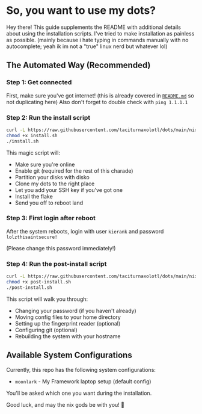 # So, you want to use my dots?

Hey there! This guide supplements the README with additional details about using the installation scripts. I've tried to make installation as painless as possible. (mainly because i hate typing in commands manually with no autocomplete; yeah ik im not a "true" linux nerd but whatever lol)

## The Automated Way (Recommended)

### Step 1: Get connected

First, make sure you've got internet! (this is already covered in [`README.md`](/README.md) so not duplicating here) Also don't forget to double check with `ping 1.1.1.1`

### Step 2: Run the install script

```bash
curl -L https://raw.githubusercontent.com/taciturnaxolotl/dots/main/nixos/install.sh -o install.sh
chmod +x install.sh
./install.sh
```

This magic script will:
- Make sure you're online
- Enable git (required for the rest of this charade)
- Partition your disks with disko
- Clone my dots to the right place
- Let you add your SSH key if you've got one
- Install the flake
- Send you off to reboot land

### Step 3: First login after reboot

After the system reboots, login with user `kierank` and password `lolzthisaintsecure!`

(Please change this password immediately!)

### Step 4: Run the post-install script

```bash
curl -L https://raw.githubusercontent.com/taciturnaxolotl/dots/main/nixos/post-install.sh -o post-install.sh
chmod +x post-install.sh
./post-install.sh
```

This script will walk you through:
- Changing your password (if you haven't already)
- Moving config files to your home directory
- Setting up the fingerprint reader (optional)
- Configuring git (optional)
- Rebuilding the system with your hostname

## Available System Configurations

Currently, this repo has the following system configurations:

- `moonlark` - My Framework laptop setup (default config)

You'll be asked which one you want during the installation.

Good luck, and may the nix gods be with you! 🙏
